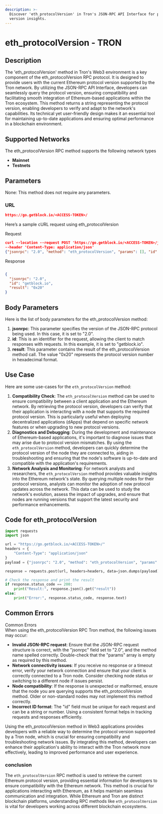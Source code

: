 ```yaml
---
description: >-
  Discover 'eth_protocolVersion' in Tron's JSON-RPC API Interface for protocol
  version insights.
---
```


# eth\_protocolVersion - TRON

## Description

The 'eth\_protocolVersion' method in Tron's Web3 environment is a key component of the eth\_protocolVersion RPC protocol. It is designed to provide users with the current Ethereum protocol version supported by the Tron network. By utilizing the JSON-RPC API Interface, developers can seamlessly query the protocol version, ensuring compatibility and facilitating smooth integration of Ethereum-based applications within the Tron ecosystem. This method returns a string representing the protocol version, enabling developers to verify and adapt to the network's capabilities. Its technical yet user-friendly design makes it an essential tool for maintaining up-to-date applications and ensuring optimal performance in a blockchain environment.

## Supported Networks

The eth\_protocolVersion RPC method supports the following network types

* **Mainnet**
* **Testnets**

## Parameters

None: This method does not require any parameters.

### URL

```json
https://go.getblock.io/<ACCESS-TOKEN>/
```

Here’s a sample cURL request using eth\_protocolVersion

Request

```json
curl --location --request POST 'https://go.getblock.io/<ACCESS-TOKEN>/jsonrpc' 
--header 'Content-Type: application/json' 
{"jsonrpc": "2.0", "method": "eth_protocolVersion", "params": [], "id": "getblock.io"}
```

Response

```json

{
  "jsonrpc": "2.0",
  "id": "getblock.io",
  "result": "0x20"
}
```

## Body Parameters

Here is the list of body parameters for the eth\_protocolVersion method:

1. **jsonrpc**: This parameter specifies the version of the JSON-RPC protocol being used. In this case, it is set to "2.0".
2. **id**: This is an identifier for the request, allowing the client to match responses with requests. In this example, it is set to "getblock.io".
3. **result**: This parameter contains the result of the eth\_protocolVersion method call. The value "0x20" represents the protocol version number in hexadecimal format.

## Use Case

Here are some use-cases for the `eth_protocolVersion` method:

1. **Compatibility Check**: The `eth_protocolVersion` method can be used to ensure compatibility between a client application and the Ethereum network. By retrieving the protocol version, developers can verify that their application is interacting with a node that supports the required protocol version. This is particularly useful when deploying decentralized applications (dApps) that depend on specific network features or when upgrading to new protocol versions.
2. **Diagnostics and Debugging**: During the development and maintenance of Ethereum-based applications, it's important to diagnose issues that may arise due to protocol version mismatches. By using the `eth_protocolVersion` method, developers can quickly determine the protocol version of the node they are connected to, aiding in troubleshooting and ensuring that the node's software is up-to-date and compatible with the application's requirements.
3. **Network Analysis and Monitoring**: For network analysts and researchers, the `eth_protocolVersion` method provides valuable insights into the Ethereum network's state. By querying multiple nodes for their protocol versions, analysts can monitor the adoption of new protocol updates across the network. This data can be used to study the network's evolution, assess the impact of upgrades, and ensure that nodes are running versions that support the latest security and performance enhancements.

## Code for eth\_protocolVersion

```python
import requests
import json

url = "https://go.getblock.io/<ACCESS-TOKEN>/"
headers = {
    "Content-Type": "application/json"
}
payload = {"jsonrpc": "2.0", "method": "eth_protocolVersion", "params": [], "id": "getblock.io"}

response = requests.post(url, headers=headers, data=json.dumps(payload))

# Check the response and print the result
if response.status_code == 200:
    print("Result:", response.json().get("result"))
else:
    print("Error:", response.status_code, response.text)
```

## Common Errors

Common Errors\
When using the eth\_protocolVersion RPC Tron method, the following issues may occur:

* **Invalid JSON-RPC request**: Ensure that the JSON-RPC request structure is correct, with the "jsonrpc" field set to "2.0", and the method name spelled correctly. Double-check that the "params" array is empty as required by this method.
* **Network connectivity issues**: If you receive no response or a timeout error, verify your network connection and ensure that your client is correctly connected to a Tron node. Consider checking node status or switching to a different node if issues persist.
* **Node compatibility**: If the response is unexpected or malformed, ensure that the node you are querying supports the eth\_protocolVersion method. Older or non-standard nodes may not implement this method correctly.
* **Incorrect ID format**: The "id" field must be unique for each request and can be a string or number. Using a consistent format helps in tracking requests and responses efficiently.

Using the eth\_protocolVersion method in Web3 applications provides developers with a reliable way to determine the protocol version supported by a Tron node, which is crucial for ensuring compatibility and troubleshooting network issues. By integrating this method, developers can enhance their application's ability to interact with the Tron network more effectively, leading to improved performance and user experience.

### conclusion

The `eth_protocolVersion` RPC method is used to retrieve the current Ethereum protocol version, providing essential information for developers to ensure compatibility with the Ethereum network. This method is crucial for applications interacting with Ethereum, as it helps maintain seamless communication and integration. While Ethereum and Tron are distinct blockchain platforms, understanding RPC methods like `eth_protocolVersion` is vital for developers working across different blockchain ecosystems.
